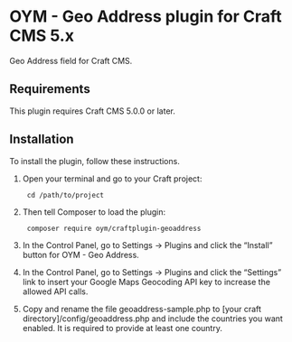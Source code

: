 # OYM - Geo Address plugin for Craft CMS 5.x

Geo Address field for Craft CMS.

## Requirements

This plugin requires Craft CMS 5.0.0 or later.

## Installation

To install the plugin, follow these instructions.

1. Open your terminal and go to your Craft project:

        cd /path/to/project

2. Then tell Composer to load the plugin:

        composer require oym/craftplugin-geoaddress

3. In the Control Panel, go to Settings → Plugins and click the “Install” button for OYM - Geo Address.

4. In the Control Panel, go to Settings → Plugins and click the “Settings” link to insert your Google Maps Geocoding API key to increase the allowed API calls.

5. Copy and rename the file geoaddress-sample.php to [your craft directory]/config/geoaddress.php and include the countries you want enabled. It is required to provide at least one country.
